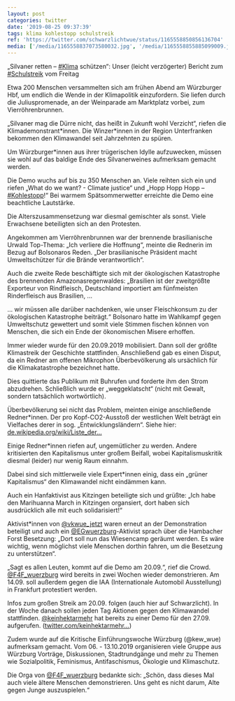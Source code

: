 ```yaml
---
layout: post
categories: twitter
date: '2019-08-25 09:37:39'
tags: klima kohlestopp schulstreik
ref: 'https://twitter.com/schwarzlichtwue/status/1165558850856136704'
media: ['/media/1165558837073580032.jpg', '/media/1165558855885099009.jpg', '/media/1165558887086514176.jpg', '/media/1165558914890551297.jpg', '/media/1165558934133977089.jpg']
---
```

„Silvaner retten – [#Klima](/t/klima) schützen“: Unser (leicht verzögerter) Bericht zum [#Schulstreik](/t/schulstreik) vom Freitag

 

Etwa 200 Menschen versammelten sich am frühen Abend am Würzburger Hbf, um endlich die Wende in der Klimapolitik einzufordern. Sie liefen durch die Juliuspromenade, an der Weinparade am Marktplatz vorbei, zum Vierröhrenbrunnen. 

„Silvaner mag die Dürre nicht, das heißt in Zukunft wohl Verzicht“, riefen die Klimademonstrant\*innen. Die Winzer\*innen in der Region Unterfranken bekommen den Klimawandel seit Jahrzehnten zu spüren.

Um Würzburger\*innen aus ihrer trügerischen Idylle aufzuwecken, müssen sie wohl auf das baldige Ende des Silvanerweines aufmerksam gemacht werden.

Die Demo wuchs auf bis zu 350 Menschen an. Viele reihten sich ein und riefen „What do we want? - Climate justice“ und „Hopp Hopp Hopp – [#Kohlestopp](/t/kohlestopp)!“ Bei warmem Spätsommerwetter erreichte die Demo eine beachtliche Lautstärke. 

Die Alterszusammensetzung war diesmal gemischter als sonst. Viele Erwachsene beteiligten sich an den Protesten.

Angekommen am Vierröhrenbrunnen war der brennende brasilianische Urwald Top-Thema: „Ich verliere die Hoffnung“, meinte die Rednerin im Bezug auf Bolsonaros Reden. „Der brasilianische Präsident macht Umweltschützer für die Brände verantwortlich“. 

Auch die zweite Rede beschäftigte sich mit der ökologischen Katastrophe des brennenden Amazonasregenwaldes: „Brasilien ist der zweitgrößte Exporteur von Rindfleisch, Deutschland importiert am fünfmeisten Rinderfleisch aus Brasilien, … 

… wir müssen alle darüber nachdenken, wie unser Fleischkonsum zu der ökologischen Katastrophe beiträgt.“ Bolsonaro hatte im Wahlkampf gegen Umweltschutz gewettert und somit viele Stimmen fischen können von Menschen, die sich ein Ende der ökonomischen Misere erhoffen.

Immer wieder wurde für den 20.09.2019 mobilisiert. Dann soll der größte Klimastreik der Geschichte stattfinden. Anschließend gab es einen Disput, da ein Redner am offenen Mikrophon Überbevölkerung als ursächlich für die Klimakatastrophe bezeichnet hatte.

Dies quittierte das Publikum mit Buhrufen und forderte ihm den Strom abzudrehen. Schließlich wurde er „weggeklatscht“ (nicht mit Gewalt, sondern tatsächlich wortwörtlich).

Überbevölkerung sei nicht das Problem, meinten einige anschließende Redner\*innen. Der pro Kopf-CO2-Ausstoß der westlichen Welt beträgt ein Vielfaches derer in sog. „Entwicklungsländern“. Siehe hier: [de.wikipedia.org/wiki/Liste_der…](https://de.wikipedia.org/wiki/Liste_der_L%C3%A4nder_nach_CO2-Emission)

Einige Redner\*innen riefen auf, ungemütlicher zu werden. Andere kritisierten den Kapitalismus unter großem Beifall, wobei Kapitalismuskritik diesmal (leider) nur wenig Raum einnahm.

Dabei sind sich mittlerweile viele Expert\*innen einig, dass ein „grüner Kapitalismus“ den Klimawandel nicht eindämmen kann.

Auch ein Hanfaktivist aus Kitzingen beteiligte sich und grüßte: „Ich habe den Marihuanna March in Kitzingen organsiert, dort haben sich ausdrücklich alle mit euch solidarisiert!“

Aktivist\*innen von [@vkwue_jetzt](https://twitter.com/vkwue_jetzt) waren erneut an der Demonstration beteiligt und auch ein [@EGwuerzburg](https://twitter.com/EGwuerzburg)-Aktivist sprach über die Hambacher Forst Besetzung: „Dort soll nun das Wiesencamp geräumt werden.  Es wäre wichtig, wenn möglichst viele Menschen dorthin fahren, um die Besetzung zu unterstützen“.

„Sagt es allen Leuten, kommt auf die Demo am 20.09.“, rief die Crowd. [@F4F_wuerzburg](https://twitter.com/F4F_wuerzburg) wird bereits in zwei Wochen wieder demonstrieren. Am 14.09. soll außerdem gegen die IAA (Internationale Automobil Ausstellung) in Frankfurt protestiert werden.

Infos zum großen Streik am 20.09. folgen (auch hier auf Schwarzlicht). In der Woche danach sollen jeden Tag Aktionen gegen den Klimawandel stattfinden. [@keinhektarmehr](https://twitter.com/keinhektarmehr) hat bereits zu einer Demo für den 27.09. aufgerufen. ([twitter.com/keinhektarmehr…](https://twitter.com/keinhektarmehr/status/1165165113860657154))

Zudem wurde auf die Kritische Einführungswoche Würzburg (@kew_wue) aufmerksam gemacht. Vom 06. - 13.10.2019 organisieren viele Gruppe aus Würzburg Vorträge, Diskussionen, Stadtrundgänge und mehr zu Themen wie Sozialpolitik, Feminismus, Antifaschismus, Ökologie und Klimaschutz.

Die Orga von [@F4F_wuerzburg](https://twitter.com/F4F_wuerzburg) bedankte sich: „Schön, dass dieses Mal auch viele ältere Menschen demonstrieren. Uns geht es nicht darum, Alte gegen Junge auszuspielen.“

